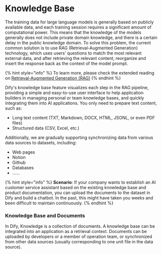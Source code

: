# Knowledge Base

The training data for large language models is generally based on publicly available data, and each training session requires a significant amount of computational power. This means that the knowledge of the models generally does not include private domain knowledge, and there is a certain delay in the public knowledge domain. To solve this problem, the current common solution is to use RAG (Retrieval-Augmented Generation) technology, which uses users' questions to match the most relevant external data, and after retrieving the relevant content, reorganize and insert the response back as the context of the model prompt.

{% hint style="info" %}
To learn more, please check the extended reading on [Retrieval-Augmented Generation (RAG)](../../learn-more/extended-reading/retrieval-augment/)
{% endhint %} 

Dify's knowledge base feature visualizes each step in the RAG pipeline, providing a simple and easy-to-use user interface to help application builders in managing personal or team knowledge bases, and quickly integrating them into AI applications. You only need to prepare text content, such as:

* Long text content (TXT, Markdown, DOCX, HTML, JSONL, or even PDF files)
* Structured data (CSV, Excel, etc.)

Additionally, we are gradually supporting synchronizing data from various data sources to datasets, including:

* Web pages
* Notion
* Github
* Databases
* ……

{% hint style="info" %}
**Scenario**: If your company wants to establish an AI customer service assistant based on the existing knowledge base and product documentation, you can upload the documents to the dataset in Dify and build a chatbot. In the past, this might have taken you weeks and been difficult to maintain continuously.
{% endhint %}

### Knowledge Base and Documents

In Dify, Knowledge is a collection of documents. A knowledge base can be integrated into an application as a retrieval context. Documents can be uploaded by developers or a member of operation team, or synchronized from other data sources (usually corresponding to one unit file in the data source).